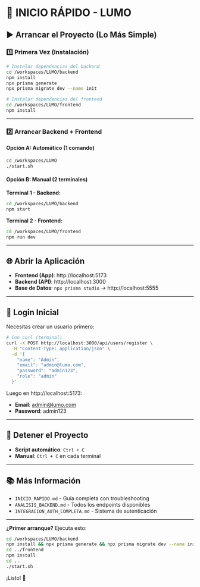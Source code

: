 # 🚀 INICIO RÁPIDO - LUMO

## ▶️ Arrancar el Proyecto (Lo Más Simple)

### 1️⃣ Primera Vez (Instalación)

```bash
# Instalar dependencias del backend
cd /workspaces/LUMO/backend
npm install
npx prisma generate
npx prisma migrate dev --name init

# Instalar dependencias del frontend  
cd /workspaces/LUMO/frontend
npm install
```

---

### 2️⃣ Arrancar Backend + Frontend

#### **Opción A: Automático (1 comando)**

```bash
cd /workspaces/LUMO
./start.sh
```

#### **Opción B: Manual (2 terminales)**

**Terminal 1 - Backend:**
```bash
cd /workspaces/LUMO/backend
npm start
```

**Terminal 2 - Frontend:**
```bash
cd /workspaces/LUMO/frontend
npm run dev
```

---

## 🌐 Abrir la Aplicación

- **Frontend (App)**: http://localhost:5173
- **Backend (API)**: http://localhost:3000
- **Base de Datos**: `npx prisma studio` → http://localhost:5555

---

## 👤 Login Inicial

Necesitas crear un usuario primero:

```bash
# Con curl (terminal)
curl -X POST http://localhost:3000/api/users/register \
  -H "Content-Type: application/json" \
  -d '{
    "name": "Admin",
    "email": "admin@lumo.com",
    "password": "admin123",
    "role": "admin"
  }'
```

Luego en http://localhost:5173:
- **Email**: admin@lumo.com
- **Password**: admin123

---

## 🛑 Detener el Proyecto

- **Script automático**: `Ctrl + C`
- **Manual**: `Ctrl + C` en cada terminal

---

## 📚 Más Información

- `INICIO_RAPIDO.md` - Guía completa con troubleshooting
- `ANALISIS_BACKEND.md` - Todos los endpoints disponibles  
- `INTEGRACION_AUTH_COMPLETA.md` - Sistema de autenticación

---

**¿Primer arranque?** Ejecuta esto:

```bash
cd /workspaces/LUMO/backend
npm install && npx prisma generate && npx prisma migrate dev --name init
cd ../frontend
npm install
cd ..
./start.sh
```

¡Listo! 🎉
